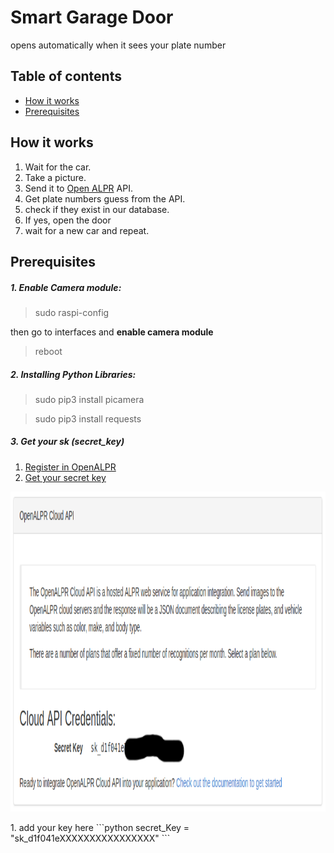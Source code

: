 # Smart Garage Door
opens automatically when it sees your plate number
<p></p>

## Table of contents  
- [How it works](#how-it-works)
- [Prerequisites](#prerequisites)

<p></p>

## How it works
1. Wait for the car.
1. Take a picture.
1. Send it to [Open ALPR](https://www.openalpr.com/) API.
1. Get plate numbers guess from the API.
1. check if they exist in our database.
1. If yes, open the door
1. wait for a new car and repeat.
<p></p>



## Prerequisites
##### 1. Enable Camera module:
> sudo raspi-config

then go to interfaces and __enable camera module__

> reboot

##### 2. Installing Python Libraries:
> sudo pip3 install picamera

> sudo pip3 install requests

##### 3. Get your sk (secret_key)
1. [Register in OpenALPR](https://cloud.openalpr.com/account/register)
1. [Get your secret key](https://cloud.openalpr.com/cloudapi/)
<p align="center">
  <img width="800" height="512" src="https://github.com/AlphaArslan/Smart_Garage_Door/blob/master/secret_key.png">
</p>
1. add your key here
```python
  secret_Key  = "sk_d1f041eXXXXXXXXXXXXXXXX"
```
